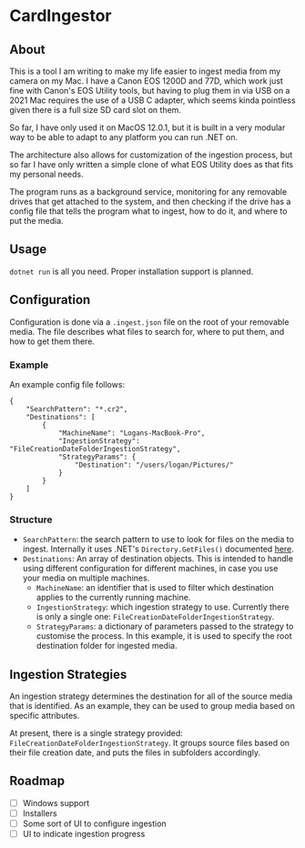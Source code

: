 # CardIngestor

## About

This is a tool I am writing to make my life easier to ingest media from my camera on my Mac. I have a Canon EOS 1200D and 77D, which work just fine with Canon's EOS Utility tools, but having to plug them in via USB on a 2021 Mac requires the use of a USB C adapter, which seems kinda pointless given there is a full size SD card slot on them.

So far, I have only used it on MacOS 12.0.1, but it is built in a very modular way to be able to adapt to any platform you can run .NET on.

The architecture also allows for customization of the ingestion process, but so far I have only written a simple clone of what EOS Utility does as that fits my personal needs.

The program runs as a background service, monitoring for any removable drives that get attached to the system, and then checking if the drive has a config file that tells the program what to ingest, how to do it, and where to put the media.

## Usage

`dotnet run` is all you need. Proper installation support is planned.

## Configuration

Configuration is done via a `.ingest.json` file on the root of your removable media. The file describes what files to search for, where to put them, and how to get them there.

### Example

An example config file follows:

```
{
    "SearchPattern": "*.cr2",
    "Destinations": [
        {
            "MachineName": "Logans-MacBook-Pro",
            "IngestionStrategy": "FileCreationDateFolderIngestionStrategy",
            "StrategyParams": {
                "Destination": "/users/logan/Pictures/"
            }
        }
    ]
}
```

### Structure

- `SearchPattern`: the search pattern to use to look for files on the media to ingest. Internally it uses .NET's `Directory.GetFiles()` documented [here](https://docs.microsoft.com/en-us/dotnet/api/system.io.directory.getfiles?view=net-6.0#System_IO_Directory_GetFiles_System_String_System_String_).
- `Destinations`: An array of destination objects. This is intended to handle using different configuration for different machines, in case you use your media on multiple machines.
  - `MachineName`: an identifier that is used to filter which destination applies to the currently running machine.
  - `IngestionStrategy`: which ingestion strategy to use. Currently there is only a single one: `FileCreationDateFolderIngestionStrategy`.
  - `StrategyParams`: a dictionary of parameters passed to the strategy to customise the process. In this example, it is used to specify the root destination folder for ingested media.

## Ingestion Strategies

An ingestion strategy determines the destination for all of the source media that is identified. As an example, they can be used to group media based on specific attributes.

At present, there is a single strategy provided: `FileCreationDateFolderIngestionStrategy`. It groups source files based on their file creation date, and puts the files in subfolders accordingly.

## Roadmap

- [ ] Windows support
- [ ] Installers
- [ ] Some sort of UI to configure ingestion
- [ ] UI to indicate ingestion progress
